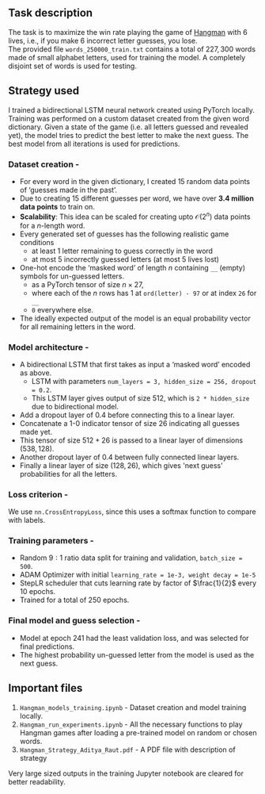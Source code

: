 ## Task description
The task is to maximize the win rate playing the game of [Hangman](https://poki.com/en/g/hangman) with 6 lives, i.e., if you make 6 incorrect letter guesses, you lose. \
The provided file `words_250000_train.txt` contains a total of $227,300$ words made of small alphabet
letters, used for training the model. A completely disjoint set of words is used for testing.

## Strategy used
I trained a bidirectional LSTM neural network created using PyTorch locally. Training was performed on a custom dataset created from the given word dictionary. Given a state of the game (i.e. all letters guessed and revealed yet), the model tries to predict the best letter to make the next guess. The best model from all iterations is used for predictions.

### Dataset creation -
- For every word in the given dictionary, I created $15$ random data points of ‘guesses made in the past’.
- Due to creating 15 different guesses per word, we have over **3.4 million data points** to train on.
- **Scalability**: This idea can be scaled for creating upto $\mathcal{O}(2^n)$ data points for a $n$-length word.
- Every generated set of guesses has the following realistic game conditions
    - at least 1 letter remaining to guess correctly in the word
    - at most 5 incorrectly guessed letters (at most 5 lives lost)
- One-hot encode the ‘masked word’ of length $n$ containing `__` (empty) symbols for un-guessed letters.
    - as a PyTorch tensor of size $n \times 27$,
    - where each of the $n$ rows has $1$ at `ord(letter) - 97` or at index `26` for `__`
    - `0` everywhere else.
- The ideally expected output of the model is an equal probability vector for all remaining letters in the word.


### Model architecture -
- A bidirectional LSTM that first takes as input a ‘masked word’ encoded as above.
    - LSTM with parameters `num_layers = 3, hidden_size = 256, dropout = 0.2`.
    - This LSTM layer gives output of size $512$, which is `2 * hidden_size` due to bidirectional model.
- Add a dropout layer of $0.4$ before connecting this to a linear layer.
- Concatenate a 1-0 indicator tensor of size $26$ indicating all guesses made yet.
- This tensor of size $512+26$ is passed to a linear layer of dimensions $(538,128)$.
- Another dropout layer of $0.4$ between fully connected linear layers.
- Finally a linear layer of size $(128,26)$, which gives 'next guess' probabilities for all the letters.

### Loss criterion - 
We use `nn.CrossEntropyLoss`, since this uses a softmax function to compare with labels.

### Training parameters -
- Random $9:1$ ratio data split for training and validation, `batch_size = 500`.
- ADAM Optimizer with initial `learning_rate = 1e-3, weight decay = 1e-5`
- StepLR scheduler that cuts learning rate by factor of $\frac{1}{2}$ every $10$ epochs.
- Trained for a total of 250 epochs.

### Final model and guess selection -
- Model at epoch $241$ had the least validation loss, and was selected for final predictions.
- The highest probability un-guessed letter from the model is used as the next guess.

## Important files
1. `Hangman_models_training.ipynb` - Dataset creation and model training locally.
2. `Hangman_run_experiments.ipynb` - All the necessary functions to play Hangman games after loading a pre-trained model on random or chosen words. 
3. `Hangman_Strategy_Aditya_Raut.pdf` - A PDF file with description of strategy

Very large sized outputs in the training Jupyter notebook are cleared for better readability.